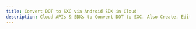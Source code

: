 ---title: Convert DOT to SXC via Android SDK in Clouddescription: Cloud APIs & SDKs to Convert DOT to SXC. Also Create, Edit & Render Microsoft Word & OpenOffice documents in the Cloud.---